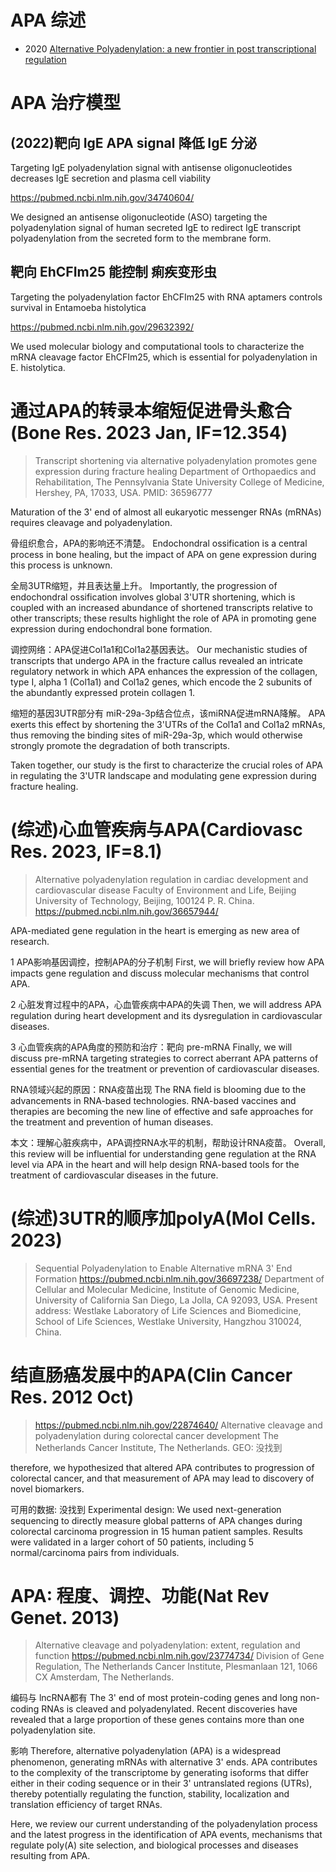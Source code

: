 
# APA 综述

- 2020 [Alternative Polyadenylation: a new frontier in post transcriptional regulation](https://biomarkerres.biomedcentral.com/articles/10.1186/s40364-020-00249-6)



# APA 治疗模型

## (2022)靶向 IgE APA signal 降低 IgE 分泌
Targeting IgE polyadenylation signal with antisense oligonucleotides decreases IgE secretion and plasma cell viability

https://pubmed.ncbi.nlm.nih.gov/34740604/

We designed an antisense oligonucleotide (ASO) targeting the polyadenylation signal of human secreted IgE to redirect IgE transcript polyadenylation from the secreted form to the membrane form. 





## 靶向 EhCFIm25 能控制 痢疾变形虫

Targeting the polyadenylation factor EhCFIm25 with RNA aptamers controls survival in Entamoeba histolytica

https://pubmed.ncbi.nlm.nih.gov/29632392/

We used molecular biology and computational tools to characterize the mRNA cleavage factor EhCFIm25, which is essential for polyadenylation in E. histolytica.













# 通过APA的转录本缩短促进骨头愈合(Bone Res. 2023 Jan, IF=12.354)
> Transcript shortening via alternative polyadenylation promotes gene expression during fracture healing
> Department of Orthopaedics and Rehabilitation, The Pennsylvania State University College of Medicine, Hershey, PA, 17033, USA.
> PMID: 36596777


Maturation of the 3' end of almost all eukaryotic messenger RNAs (mRNAs) requires cleavage and polyadenylation.

骨组织愈合，APA的影响还不清楚。
Endochondral ossification is a central process in bone healing, but the impact of APA on gene expression during this process is unknown.

全局3UTR缩短，并且表达量上升。
Importantly, the progression of endochondral ossification involves global 3'UTR shortening, which is coupled with an increased abundance of shortened transcripts relative to other transcripts; these results highlight the role of APA in promoting gene expression during endochondral bone formation.

调控网络：APA促进Col1a1和Col1a2基因表达。
Our mechanistic studies of transcripts that undergo APA in the fracture callus revealed an intricate regulatory network in which APA enhances the expression of the collagen, type I, alpha 1 (Col1a1) and Col1a2 genes, which encode the 2 subunits of the abundantly expressed protein collagen 1.

缩短的基因3UTR部分有 miR-29a-3p结合位点，该miRNA促进mRNA降解。
APA exerts this effect by shortening the 3'UTRs of the Col1a1 and Col1a2 mRNAs, thus removing the binding sites of miR-29a-3p, which would otherwise strongly promote the degradation of both transcripts.

Taken together, our study is the first to characterize the crucial roles of APA in regulating the 3'UTR landscape and modulating gene expression during fracture healing.





# (综述)心血管疾病与APA(Cardiovasc Res. 2023, IF=8.1)
> Alternative polyadenylation regulation in cardiac development and cardiovascular disease
> Faculty of Environment and Life, Beijing University of Technology, Beijing, 100124 P. R. China.
> https://pubmed.ncbi.nlm.nih.gov/36657944/

APA-mediated gene regulation in the heart is emerging as new area of research. 

1 APA影响基因调控，控制APA的分子机制
First, we will briefly review how APA impacts gene regulation and discuss molecular mechanisms that control APA. 

2 心脏发育过程中的APA，心血管疾病中APA的失调
Then, we will address APA regulation during heart development and its dysregulation in cardiovascular diseases. 

3 心血管疾病的APA角度的预防和治疗：靶向 pre-mRNA
Finally, we will discuss pre-mRNA targeting strategies to correct aberrant APA patterns of essential genes for the treatment or prevention of cardiovascular diseases.

RNA领域兴起的原因：RNA疫苗出现
The RNA field is blooming due to the advancements in RNA-based technologies. RNA-based vaccines and therapies are becoming the new line of effective and safe approaches for the treatment and prevention of human diseases. 

本文：理解心脏疾病中，APA调控RNA水平的机制，帮助设计RNA疫苗。
Overall, this review will be influential for understanding gene regulation at the RNA level via APA in the heart and will help design RNA-based tools for the treatment of cardiovascular diseases in the future.




# (综述)3UTR的顺序加polyA(Mol Cells. 2023)
> Sequential Polyadenylation to Enable Alternative mRNA 3' End Formation
> https://pubmed.ncbi.nlm.nih.gov/36697238/
> Department of Cellular and Molecular Medicine, Institute of Genomic Medicine, University of California San Diego, La Jolla, CA 92093, USA.
> Present address: Westlake Laboratory of Life Sciences and Biomedicine, School of Life Sciences, Westlake University, Hangzhou 310024, China.





# 结直肠癌发展中的APA(Clin Cancer Res. 2012 Oct)
> https://pubmed.ncbi.nlm.nih.gov/22874640/
> Alternative cleavage and polyadenylation during colorectal cancer development
> The Netherlands Cancer Institute, The Netherlands.
> GEO: 没找到

therefore, we hypothesized that altered APA contributes to progression of colorectal cancer, and that measurement of APA may lead to discovery of novel biomarkers.

可用的数据: 没找到
Experimental design: We used next-generation sequencing to directly measure global patterns of APA changes during colorectal carcinoma progression in 15 human patient samples. Results were validated in a larger cohort of 50 patients, including 5 normal/carcinoma pairs from individuals.





# APA: 程度、调控、功能(Nat Rev Genet. 2013)
> Alternative cleavage and polyadenylation: extent, regulation and function
> https://pubmed.ncbi.nlm.nih.gov/23774734/
> Division of Gene Regulation, The Netherlands Cancer Institute, Plesmanlaan 121, 1066 CX Amsterdam, The Netherlands.

编码与 lncRNA都有
The 3' end of most protein-coding genes and long non-coding RNAs is cleaved and polyadenylated. Recent discoveries have revealed that a large proportion of these genes contains more than one polyadenylation site. 

影响
Therefore, alternative polyadenylation (APA) is a widespread phenomenon, generating mRNAs with alternative 3' ends. APA contributes to the complexity of the transcriptome by generating isoforms that differ either in their coding sequence or in their 3' untranslated regions (UTRs), thereby potentially regulating the function, stability, localization and translation efficiency of target RNAs. 

Here, we review our current understanding of the polyadenylation process and the latest progress in the identification of APA events, mechanisms that regulate poly(A) site selection, and biological processes and diseases resulting from APA.






